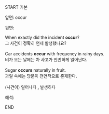 START
기본

앞면:
occur


뒷면:
<div>When exactly did the incident <b>occur</b>? </div><div>그 사건이 정확히 언제 발생했나요?</div><div><br></div><div><div>Car accidents <strong>occur</strong> with frequency in rainy days. </div><div><div>비가 오는 날에는 차 사고가 빈번하게 일어난다.</div></div></div><div><br></div><div><div>Sugar <b>occurs</b> naturally in fruit. </div><div>과일 속에는 당분이 천연적으로 존재한다.</div></div><br>(사건이) 일어나다 , 발생하다<br>


해석:

END